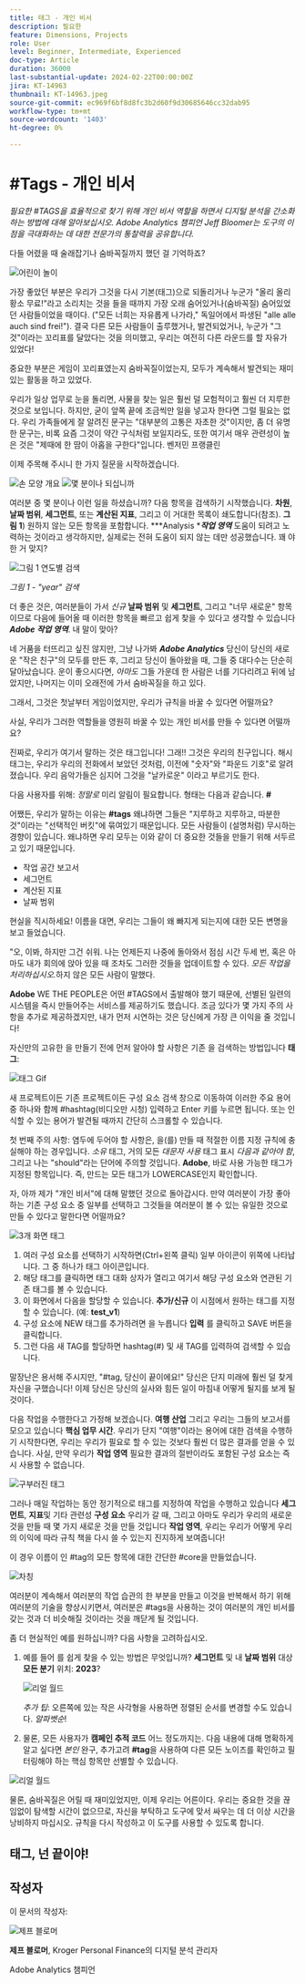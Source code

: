 ```yaml
---
title: 태그 - 개인 비서
description: 필요한
feature: Dimensions, Projects
role: User
level: Beginner, Intermediate, Experienced
doc-type: Article
duration: 36000
last-substantial-update: 2024-02-22T00:00:00Z
jira: KT-14963
thumbnail: KT-14963.jpeg
source-git-commit: ec969f6bf8d8fc3b2d60f9d30685646cc32dab95
workflow-type: tm+mt
source-wordcount: '1403'
ht-degree: 0%

---
```



# #Tags - 개인 비서

_필요한 #TAGS을 효율적으로 찾기 위해 개인 비서 역할을 하면서 디지털 분석을 간소화하는 방법에 대해 알아보십시오. Adobe Analytics 챔피언 Jeff Bloomer는 도구의 이점을 극대화하는 데 대한 전문가의 통찰력을 공유합니다._

다들 어렸을 때 술래잡기나 숨바꼭질까지 했던 걸 기억하죠?

![어린이 놀이](assets/kids-playing.jpeg)

가장 좋았던 부분은 우리가 그것을 다시 기본(태그)으로 되돌리거나 누군가 &quot;올리 올리 황소 무료!&quot;라고 소리치는 것을 들을 때까지 가장 오래 숨어있거나(숨바꼭질) 숨어있었던 사람들이었을 때이다. (&quot;모든 너희는 자유롭게 나가라,&quot; 독일어에서 파생된 &quot;alle alle auch sind frei!&quot;).  결국 다른 모든 사람들이 출루했거나, 발견되었거나, 누군가 &quot;그것&quot;이라는 꼬리표를 달았다는 것을 의미했고, 우리는 여전히 다른 라운드를 할 자유가 있었다!

중요한 부분은 게임이 꼬리표였는지 숨바꼭질이었는지, 모두가 계속해서 발견되는 재미있는 활동을 하고 있었다.

우리가 일상 업무로 눈을 돌리면, 사물을 찾는 일은 훨씬 덜 모험적이고 훨씬 더 지루한 것으로 보입니다. 하지만, 굳이 앞쪽 끝에 조금씩만 일을 넣고자 한다면 그럴 필요는 없다.  우리 가족들에게 잘 알려진 문구는 &quot;대부분의 고통은 자초한 것&quot;이지만, 좀 더 유명한 문구는, 비록 요즘 그것이 약간 구식처럼 보일지라도, 또한 여기서 매우 관련성이 높은 것은 &quot;제때에 한 땀이 아홉을 구한다&quot;입니다. 벤저민 프랭클린

이제 주목해 주시니 한 가지 질문을 시작하겠습니다.


![손 모양 개요](assets/hand-outline.png) ![몇 분이나 되십니까](assets/how-many-of-you.png)

여러분 중 몇 분이나 이런 일을 하셨습니까?  다음 항목을 검색하기 시작했습니다. **차원**, **날짜 범위**, **세그먼트**, 또는 **계산된 지표**, 그리고 이 거대한 목록이 쇄도합니다(참조). **그림 1**) 원하지 않는 모든 항목을 포함합니다.  ***Analysis ****작업 영역*** 도움이 되려고 노력하는 것이라고 생각하지만, 실제로는 전혀 도움이 되지 않는 데만 성공했습니다.  꽤 야한 거 맞지?

![그림 1 연도별 검색](assets/figure-1-search-for-year.png)

*그림 1 - &quot;year&quot; 검색*

더 좋은 것은, 여러분들이 가서 *신규* **날짜 범위** 및 **세그먼트**, 그리고 &quot;너무 새로운&quot; 항목이므로 다음에 들어올 때 이러한 항목을 빠르고 쉽게 찾을 수 있다고 생각할 수 있습니다 ***Adobe 작업 영역***. 내 말이 맞아?

네 거품을 터뜨리고 싶진 않지만, 그냥 나가봐 ***Adobe Analytics*** 당신이 당신의 새로운 &quot;작은 친구&quot;의 모두를 만든 후, 그리고 당신이 돌아왔을 때, 그들 중 대다수는 단순히 달아났습니다.  운이 좋으시다면, *아마도* 그들 가운데 한 사람은 너를 기다리려고 뒤에 남았지만, 나머지는 이미 오래전에 가서 숨바꼭질을 하고 있다.


그래서, 그것은 첫날부터 게임이었지만, 우리가 규칙을 바꿀 수 있다면 어떨까요?

사실, 우리가 그러한 역할들을 영원히 바꿀 수 있는 개인 비서를 만들 수 있다면 어떨까요?

진짜로, 우리가 여기서 말하는 것은 태그입니다!  그래!!  그것은 우리의 친구입니다. 해시태그는, 우리가 우리의 전화에서 보았던 것처럼, 이전에 &quot;숫자&quot;와 &quot;파운드 기호&quot;로 알려졌습니다.  우리 음악가들은 심지어 그것을 &quot;날카로운&quot; 이라고 부르기도 한다.

다음 사용자를 위해: *정말로* 미리 알림이 필요합니다. 형태는 다음과 같습니다. **#**

어쨌든, 우리가 말하는 이유는 **#tags** 왜냐하면 그들은 &quot;지루하고 지루하고, 따분한 것&quot;이라는 &quot;선택적인 버킷&quot;에 묶여있기 때문입니다. 모든 사람들이 (설명처럼) 무시하는 경향이 있습니다. 왜냐하면 우리 모두는 이와 같이 더 중요한 것들을 만들기 위해 서두르고 있기 때문입니다.

- 작업 공간 보고서
- 세그먼트
- 계산된 지표
- 날짜 범위

현실을 직시하세요!  이름을 대면, 우리는 그들이 왜 빠지게 되는지에 대한 모든 변명을 보고 들었습니다.

&quot;오, 이봐, 하지만 그건 쉬워.  나는 언제든지 나중에 돌아와서 점심 시간 두세 번, 혹은 아마도 내가 회의에 앉아 있을 때 조차도 그러한 것들을 업데이트할 수 있다. *모든 작업을 처리하십시오.*&#x200B;하지 않은 모든 사람이 말했다.


**Adobe** WE THE PEOPLE은 어떤 #TAGS에서 출발해야 했기 때문에, 선별된 일련의 시스템을 즉시 만들어주는 서비스를 제공하기도 했습니다.  조금 있다가 몇 가지 주의 사항을 추가로 제공하겠지만, 내가 먼저 시연하는 것은 당신에게 가장 큰 이익을 줄 것입니다!

자신만의 고유한 을 만들기 전에 먼저 알아야 할 사항은 기존 을 검색하는 방법입니다 **태그**:

![태그 Gif](assets/tags-gif.gif)

새 프로젝트이든 기존 프로젝트이든 구성 요소 검색 창으로 이동하여 이러한 주요 용어 중 하나와 함께 #hashtag(비디오만 시청) 입력하고 Enter 키를 누르면 됩니다. 또는 인식할 수 있는 용어가 발견될 때까지 간단히 스크롤할 수 있습니다.

첫 번째 주의 사항: 염두에 두어야 할 사항은, 을(를) 만들 때 적절한 이름 지정 규칙에 충실해야 하는 경우입니다. *소유* 태그, 거의 모든 *대문자 사용* 태그 표시 *다음과 같아야 함*, 그리고 나는 &quot;should&quot;라는 단어에 주의할 것입니다. **Adobe**, 바로 사용 가능한 태그가 지정된 항목입니다.  즉, 만드는 모든 태그가 LOWERCASE인지 확인합니다.


자, 아까 제가 &quot;개인 비서&quot;에 대해 말했던 것으로 돌아갑시다.  만약 여러분이 가장 좋아하는 기존 구성 요소 중 일부를 선택하고 그것들을 여러분이 볼 수 있는 유일한 것으로 만들 수 있다고 말한다면 어떨까요?

![3개 화면 태그](assets/3-screens-tags.png)


1. 여러 구성 요소를 선택하기 시작하면(Ctrl+왼쪽 클릭) 일부 아이콘이 위쪽에 나타납니다.  그 중 하나가 태그 아이콘입니다.
1. 해당 태그를 클릭하면 태그 대화 상자가 열리고 여기서 해당 구성 요소와 연관된 기존 태그를 볼 수 있습니다.
1. 이 화면에서 다음을 할당할 수 있습니다. **추가/신규** 이 시점에서 원하는 태그를 지정할 수 있습니다.  (예: **test\_v1**)
1. 구성 요소에 NEW 태그를 추가하려면 을 누릅니다 **입력** 를 클릭하고 SAVE 버튼을 클릭합니다.
1. 그런 다음 새 TAG를 할당하면 hashtag(#) 및 새 TAG를 입력하여 검색할 수 있습니다.

말장난은 용서해 주시지만, &quot;#tag, 당신이 끝이에요!&quot;  당신은 단지 미래에 훨씬 덜 찾게 자신을 구했습니다!  이제 당신은 당신의 실사와 힘든 일이 마침내 어떻게 될지를 보게 될 것이다.

다음 작업을 수행한다고 가정해 보겠습니다. **여행 산업** 그리고 우리는 그들의 보고서를 모으고 있습니다 **핵심 업무 시간**.  우리가 단지 &quot;여행&quot;이라는 용어에 대한 검색을 수행하기 시작한다면, 우리는 우리가 필요로 할 수 있는 것보다 훨씬 더 많은 결과를 얻을 수 있습니다.  사실, 만약 우리가 **작업 영역** 필요한 결과의 절반이라도 포함된 구성 요소는 즉시 사용할 수 없습니다.

![구부러진 태그](assets/crooked-tags.png)

그러나 매일 작업하는 동안 정기적으로 태그를 지정하여 작업을 수행하고 있습니다 **세그먼트**, **지표**&#x200B;및 기타 관련성 **구성 요소** 우리가 갈 때, 그리고 아마도 우리가 우리의 새로운 것을 만들 때 몇 가지 새로운 것을 만들 것입니다 **작업 영역**, 우리는 우리가 어떻게 우리의 이익에 따라 규칙 책을 다시 쓸 수 있는지 진지하게 보여줍니다!

이 경우 이름이 인 #tag의 모든 항목에 대한 간단한 #core을 만들었습니다.

![차칭](assets/cha-ching.png)

여러분이 계속해서 여러분의 작업 습관의 한 부분을 만들고 이것을 반복해서 하기 위해 여러분의 기술을 향상시키면서, 여러분은 #tags을 사용하는 것이 여러분의 개인 비서를 갖는 것과 더 비슷해질 것이라는 것을 깨닫게 될 것입니다.

좀 더 현실적인 예를 원하십니까? 다음 사항을 고려하십시오.

1. 예를 들어 를 쉽게 찾을 수 있는 방법은 무엇입니까? **세그먼트** 및 내 **날짜 범위** 대상 **모든 분기** 위치: **2023**?

   ![리얼 월드](assets/real-world-1.png)

   *추가 팁*: 오른쪽에 있는 작은 사각형을 사용하면 정렬된 순서를 변경할 수도 있습니다. *알파벳순*!


1. 물론, 모든 사용자가 **캠페인 추적 코드** 어느 정도까지는.  다음 내용에 대해 명확하게 알고 싶다면 *본인* 완구, 추가고려 **#tag**&#x200B;을 사용하여 다른 모든 노이즈를 확인하고 필터링해야 하는 핵심 항목만 선별할 수 있습니다.

![리얼 월드](assets/real-world-2.png)

물론, 숨바꼭질은 어릴 때 재미있었지만, 이제 우리는 어른이다.  우리는 중요한 것을 끊임없이 탐색할 시간이 없으므로, 자신을 부탁하고 도구에 맞서 싸우는 데 더 이상 시간을 낭비하지 마십시오.  규칙을 다시 작성하고 이 도구를 사용할 수 있도록 합니다.

## 태그, 넌 끝이야!


## 작성자

이 문서의 작성자:

![제프 블로머](assets/jeff-bloomer.png)

**제프 블로머**, Kroger Personal Finance의 디지털 분석 관리자

Adobe Analytics 챔피언







